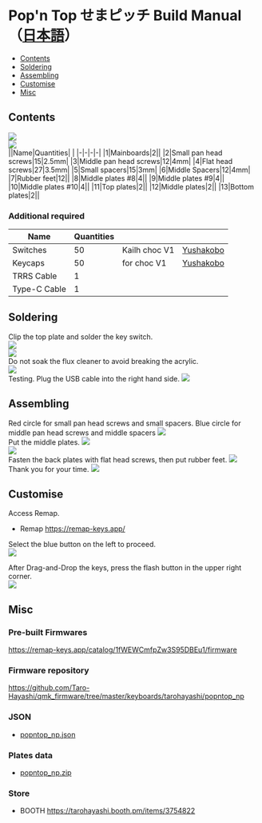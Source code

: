 # Pop'n Top せまピッチ Build Manual（[日本語](https://github.com/Taro-Hayashi/Pop-n-top-NarrowPitch/blob/main/README.md)）
- [Contents](#Contents)
- [Soldering](#Soldering)
- [Assembling](#Assembling)
- [Customise](#Customise)
- [Misc](#Misc)

## Contents
![](img/IMG_6826.jpg)  
![](img/IMG_6830.jpg)  
||Name|Quantities| |
|-|-|-|-|
|1|Mainboards|2||
|2|Small pan head screws|15|2.5mm|
|3|Middle pan head screws|12|4mm|
|4|Flat head screws|27|3.5mm|
|5|Small spacers|15|3mm|
|6|Middle Spacers|12|4mm|
|7|Rubber feet|12||
|8|Middle plates #8|4||
|9|Middle plates #9|4||
|10|Middle plates #10|4||
|11|Top plates|2||
|12|Middle plates|2||
|13|Bottom plates|2||

### Additional required
|Name|Quantities|||
|-|-|-|-|
|Switches|50|Kailh choc V1|[Yushakobo](https://shop.yushakobo.jp/en/products/pg1350)|
|Keycaps|50|for choc V1|[Yushakobo](https://shop.yushakobo.jp/en/collections/keycaps/For-Choc-v1)|
|TRRS Cable|1|||
|Type-C Cable|1|||

## Soldering
Clip the top plate and solder the key switch.  
![](img/IMG_6367.jpg)  
![](img/IMG_6964.jpg)  
Do not soak the flux cleaner to avoid breaking the acrylic.  
![](img/IMG_6556.jpg)  
Testing. Plug the USB cable into the right hand side.
![](img/IMG_6399.jpg)  

## Assembling
Red circle for small pan head screws and small spacers. Blue circle for middle pan head screws and middle spacers
![](img/IMG_6560.jpg)  
Put the middle plates.
![](img/IMG_6567.jpg)  
![](img/IMG_6835.jpg)  
Fasten the back plates with flat head screws, then put rubber feet.
![](img/IMG_6713.jpg)  
Thank you for your time.
![](img/IMG_6576.jpg)  

## Customise
Access Remap.  
- Remap https://remap-keys.app/

Select the blue button on the left to proceed.  
![](img/remap1.png)  

After Drag-and-Drop the keys, press the flash button in the upper right corner.  
![](img/remap2.png)  


## Misc
### Pre-built Firmwares
https://remap-keys.app/catalog/1fWEWCmfpZw3S95DBEu1/firmware

### Firmware repository
https://github.com/Taro-Hayashi/qmk_firmware/tree/master/keyboards/tarohayashi/popntop_np

### JSON
- [popntop_np.json](https://github.com/Taro-Hayashi/Pop-n-top-NarrowPitch/releases/download/0.16.7/popntop_np.json)

### Plates data
- [popntop_np.zip](https://github.com/Taro-Hayashi/Pop-n-top-NarrowPitch/releases/download/0.16.7/popntop_np.zip)

### Store
- BOOTH https://tarohayashi.booth.pm/items/3754822
